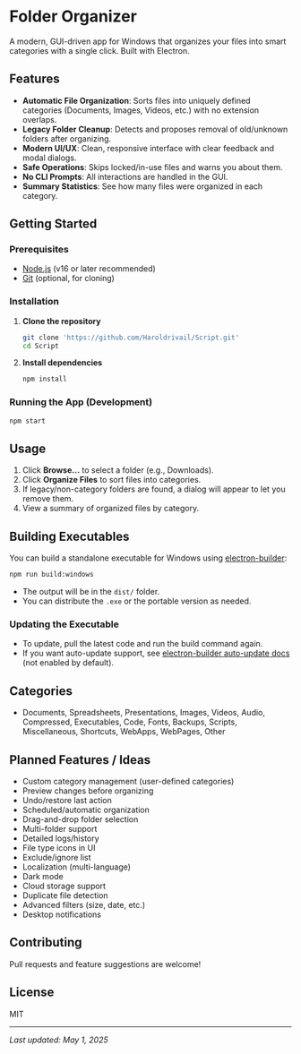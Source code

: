 # Folder Organizer

A modern, GUI-driven app for Windows that organizes your files into smart categories with a single click. Built with Electron.

## Features

- **Automatic File Organization**: Sorts files into uniquely defined categories (Documents, Images, Videos, etc.) with no extension overlaps.
- **Legacy Folder Cleanup**: Detects and proposes removal of old/unknown folders after organizing.
- **Modern UI/UX**: Clean, responsive interface with clear feedback and modal dialogs.
- **Safe Operations**: Skips locked/in-use files and warns you about them.
- **No CLI Prompts**: All interactions are handled in the GUI.
- **Summary Statistics**: See how many files were organized in each category.

## Getting Started

### Prerequisites
- [Node.js](https://nodejs.org/) (v16 or later recommended)
- [Git](https://git-scm.com/) (optional, for cloning)

### Installation
1. **Clone the repository**
   ```sh
   git clone 'https://github.com/Haroldrivail/Script.git'
   cd Script
   ```
2. **Install dependencies**
   ```sh
   npm install
   ```

### Running the App (Development)
```sh
npm start
```

## Usage

1. Click **Browse...** to select a folder (e.g., Downloads).
2. Click **Organize Files** to sort files into categories.
3. If legacy/non-category folders are found, a dialog will appear to let you remove them.
4. View a summary of organized files by category.

## Building Executables

You can build a standalone executable for Windows using [electron-builder](https://www.electron.build/):

```sh
npm run build:windows
```

- The output will be in the `dist/` folder.
- You can distribute the `.exe` or the portable version as needed.

### Updating the Executable
- To update, pull the latest code and run the build command again.
- If you want auto-update support, see [electron-builder auto-update docs](https://www.electron.build/auto-update) (not enabled by default).

## Categories

- Documents, Spreadsheets, Presentations, Images, Videos, Audio, Compressed, Executables, Code, Fonts, Backups, Scripts, Miscellaneous, Shortcuts, WebApps, WebPages, Other

## Planned Features / Ideas

- Custom category management (user-defined categories)
- Preview changes before organizing
- Undo/restore last action
- Scheduled/automatic organization
- Drag-and-drop folder selection
- Multi-folder support
- Detailed logs/history
- File type icons in UI
- Exclude/ignore list
- Localization (multi-language)
- Dark mode
- Cloud storage support
- Duplicate file detection
- Advanced filters (size, date, etc.)
- Desktop notifications

## Contributing
Pull requests and feature suggestions are welcome!

## License
MIT

---
*Last updated: May 1, 2025*